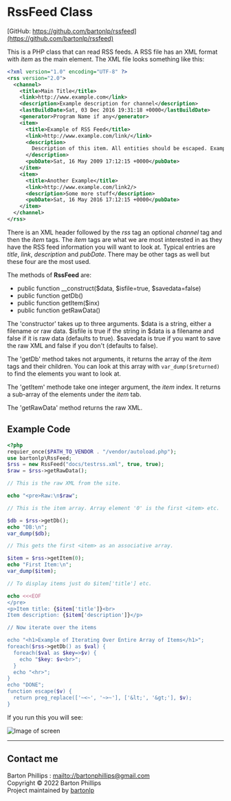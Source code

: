 # RssFeed Class
[GitHub: https://github.com/bartonlp/rssfeed](https://github.com/bartonlp/rssfeed)

This is a PHP class that can read RSS feeds. A RSS file has an XML format with *item* as the main element. The XML file looks something like this:

```xml
<?xml version="1.0" encoding="UTF-8" ?>
<rss version="2.0">
  <channel>
    <title>Main Title</title>
    <link>http://www.example.com</link>
    <description>Example description for channel</description>
    <lastBuildDate>Sat, 03 Dec 2016 19:31:18 +0000</lastBuildDate>
    <generator>Program Name if any</generator>
    <item>
      <title>Example of RSS Feed</title>
      <link>http://www.example.com/link/</link>
      <description>
        Description of this item. All entities should be escaped. Example &lt;test&gt; 
      </description>
      <pubDate>Sat, 16 May 2009 17:12:15 +0000</pubDate>
    </item>
    <item>
      <title>Another Example</title>
      <link>http://www.example.com/link2/>
      <description>Some more stuff</description>
      <pubDate>Sat, 16 May 2016 17:12:15 +0000</pubDate>
    </item>
  </channel>
</rss>
```

There is an XML header followed by the *rss* tag an optional *channel* tag and then the *item* tags. The *item* tags are what we are most interested in as they have the RSS feed information you will want to look at. Typical entries are *title*, *link*, *description* and *pubDate*. There may be other tags as well but these four are the most used. 

The methods of **RssFeed** are:

* public function __construct($data, $isfile=true, $savedata=false)
* public function getDb()
* public function getItem($inx)
* public function getRawData()

The 'constructor' takes up to three arguments. $data is a string, either a filename or raw data. $isfile is true if the string in $data is a filename and false if it is raw data (defaults to true). $savedata is true if you want to save the raw XML and false if you don't (defaults to false). 

The 'getDb' method takes not arguments, it returns the array of the *item* tags and their children. You can look at this array with `var_dump($returned)` to find the elements you want to look at.

The 'getItem' methode take one integer argument, the *item* index. It returns a sub-array of the elements under the *item* tab.

The 'getRawData' method returns the raw XML.

## Example Code

```php
<?php
requier_once($PATH_TO_VENDOR . "/vendor/autoload.php");
use bartonlp\RssFeed;
$rss = new RssFeed("docs/testrss.xml", true, true);
$raw = $rss->getRawData();

// This is the raw XML from the site.

echo "<pre>Raw:\n$raw";

// This is the item array. Array element '0' is the first <item> etc.

$db = $rss->getDb();
echo "DB:\n";
var_dump($db);

// This gets the first <item> as an associative array.

$item = $rss->getItem(0);
echo "First Item:\n";
var_dump($item);

// To display items just do $item['title'] etc.

echo <<<EOF
</pre>
<p>Item title: {$item['title']}<br>
Item description: {$item['description']}</p>

// Now iterate over the items

echo "<h1>Example of Iterating Over Entire Array of Items</h1>";
foreach($rss->getDb() as $val) {
  foreach($val as $key=>$v) {
    echo "$key: $v<br>";
  }
  echo "<hr>";
}
echo "DONE";
function escape($v) {
  return preg_replace(['~<~', '~>~'], ['&lt;', '&gt;'], $v);
}
```

If you run this you will see:

![Image of screen](https://bartonlp.github.io/rssfeed/image.png)

---

## Contact me

Barton Phillips : [mailto://bartonphillips@gmail.com](mailto://bartonphillips@gmail.com)    
Copyright &copy; 2022 Barton Phillips  
Project maintained by [bartonlp](https://github.com/bartonlp)

